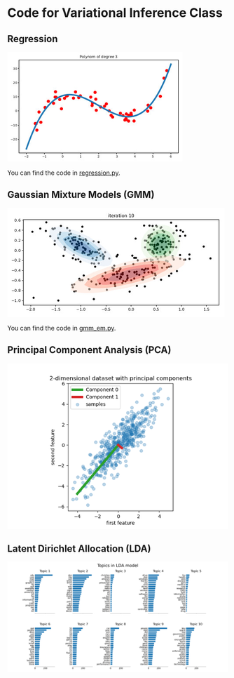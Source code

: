 # Code for Variational Inference Class

## Regression

![](regression/regression.jpg)

You can find the code in [regression.py](regression/regression.py).

## Gaussian Mixture Models (GMM)

![](gmm/gmm.jpg)

You can find the code in [gmm_em.py](gmm/gmm_em.py).


## Principal Component Analysis (PCA)

![](pca/pca.png)


## Latent Dirichlet Allocation (LDA)

![](lda/lda.png)
